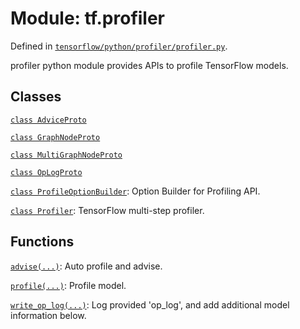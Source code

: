 <div itemscope itemtype="http://developers.google.com/ReferenceObject">
<meta itemprop="name" content="tf.profiler" />
</div>

# Module: tf.profiler



Defined in [`tensorflow/python/profiler/profiler.py`](https://www.tensorflow.org/code/tensorflow/python/profiler/profiler.py).

profiler python module provides APIs to profile TensorFlow models.

## Classes

[`class AdviceProto`](../tf/profiler/AdviceProto.md)

[`class GraphNodeProto`](../tf/profiler/GraphNodeProto.md)

[`class MultiGraphNodeProto`](../tf/profiler/MultiGraphNodeProto.md)

[`class OpLogProto`](../tf/profiler/OpLogProto.md)

[`class ProfileOptionBuilder`](../tf/profiler/ProfileOptionBuilder.md): Option Builder for Profiling API.

[`class Profiler`](../tf/profiler/Profiler.md): TensorFlow multi-step profiler.

## Functions

[`advise(...)`](../tf/profiler/advise.md): Auto profile and advise.

[`profile(...)`](../tf/profiler/profile.md): Profile model.

[`write_op_log(...)`](../tf/profiler/write_op_log.md): Log provided 'op_log', and add additional model information below.

